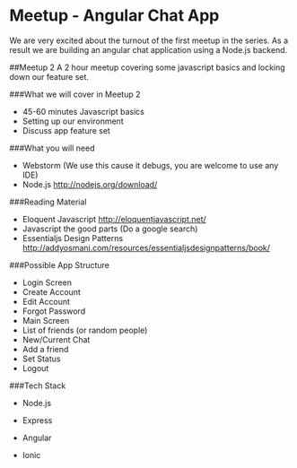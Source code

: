 Meetup - Angular Chat App
=======================

We are very excited about the turnout of the first meetup in the series. As a result we are building an angular chat application using a Node.js backend.

##Meetup 2
A 2 hour meetup covering some javascript basics and locking down our feature set.

###What we will cover in Meetup 2
- 45-60 minutes Javascript basics
- Setting up our environment
- Discuss app feature set

###What you will need
- Webstorm (We use this cause it debugs, you are welcome to use any IDE)
- Node.js http://nodejs.org/download/

###Reading Material
- Eloquent Javascript http://eloquentjavascript.net/
- Javascript the good parts (Do a google search)
- Essentialjs Design Patterns http://addyosmani.com/resources/essentialjsdesignpatterns/book/

###Possible App Structure
- Login Screen
- Create Account
- Edit Account
- Forgot Password
- Main Screen
 - List of friends (or random people)
 - New/Current Chat
 - Add a friend
 - Set Status
- Logout

###Tech Stack
- Node.js
 - Express

- Angular
 - Ionic
